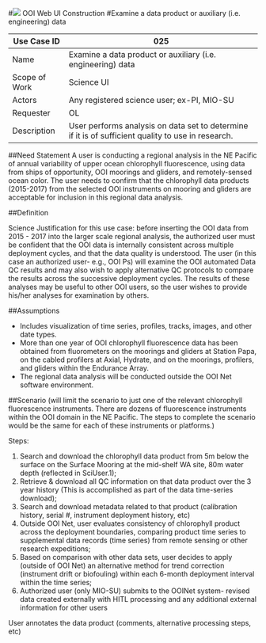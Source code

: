 #![](http://www.rpsgroup.com/images/2012-specific/RPSlogo.aspx) OOI Web UI Construction 
#Examine a data product or auxiliary (i.e. engineering) data 

| Use Case ID | 025 |
| --- | --- |
| Name | Examine a data product or auxiliary (i.e. engineering) data  |
| Scope of Work | Science UI|
| Actors | Any registered science user; ex-PI, MIO-SU |
| Requester | OL |
| Description | User performs analysis on data set to determine if it is of sufficient quality to use in research. |

##Need Statement
A user is conducting a regional analysis in the NE Pacific of annual variability of upper ocean chlorophyll fluorescence, using data from ships of opportunity, OOI moorings and gliders, and remotely-sensed ocean color. The user needs to confirm that the chlorophyll data products (2015-2017) from the selected OOI instruments on mooring and gliders are acceptable for inclusion in this regional data analysis.

##Definition

Science Justification for this use case: before inserting the OOI data from 2015 - 2017 into the larger scale regional analysis, the authorized user must be confident that the OOI data is internally consistent across multiple deployment cycles, and that the data quality is understood. The user (in this case an authorized user- e.g., OOI Ps) will examine the OOI automated Data QC results and may also wish to apply alternative QC protocols to compare the results across the successive deployment cycles. The results of these analyses may be useful to other OOI users, so the user wishes to provide his/her analyses for examination by others.


##Assumptions

- Includes visualization of time series, profiles, tracks, images, and other date types.
- More than one year of OOI chlorophyll fluorescence data has been obtained from fluorometers on the moorings and gliders at Station Papa, on the cabled profilers at Axial, Hydrate, and on the moorings, profilers, and gliders within the Endurance Array.
- The regional data analysis will be conducted outside the OOI Net software environment.


##Scenario
(will limit the scenario to just one of the relevant chlorophyll fluorescence instruments. There are dozens of fluorescence instruments within the OOI domain in the NE Pacific. The steps to complete the scenario would be the same for each of these instruments or platforms.)

Steps:

1. Search and download the chlorophyll data product from 5m below the surface on the Surface Mooring at the mid-shelf WA site, 80m water depth (reflected in SciUser.1);
2. Retrieve & download all QC information on that data product over the 3 year history (This is accomplished as part of the data time-series download);
3. Search and download metadata related to that product (calibration history, serial #, instrument deployment history, etc)
4. Outside OOI Net, user evaluates consistency of chlorophyll product across the deployment boundaries, comparing product time series to supplemental data records (time series) from remote sensing or other research expeditions;
5. Based on comparison with other data sets, user decides to apply (outside of OOI Net) an alternative method for trend correction (instrument drift or biofouling) within each 6-month deployment interval within the time series;
6. Authorized user (only MIO-SU) submits to the OOINet system- revised data created externally with HITL processing and any additional external information for other users 

User annotates the data product (comments, alternative processing steps, etc)


